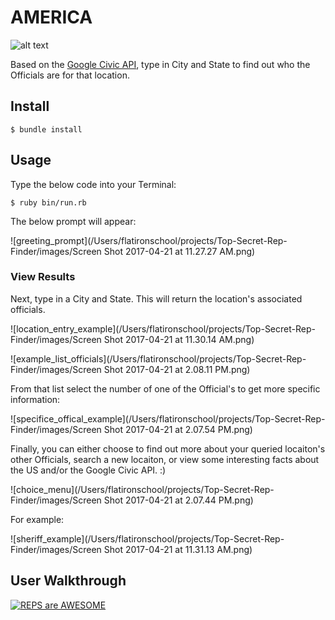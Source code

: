 # AMERICA

![alt text](http://www.apexflags.com/i//Executive_Order_10834_Flag_1.jpg)

Based on the [Google Civic API](https://developers.google.com/civic-information/), type in City and State to find out who the Officials are for that location.

## Install

```
$ bundle install
```

## Usage
Type the below code into your Terminal:
```
$ ruby bin/run.rb
```
The below prompt will appear:

![greeting_prompt](/Users/flatironschool/projects/Top-Secret-Rep-Finder/images/Screen Shot 2017-04-21 at 11.27.27 AM.png)

### View Results
Next, type in a City and State. This will return the location's associated officials.

![location_entry_example](/Users/flatironschool/projects/Top-Secret-Rep-Finder/images/Screen Shot 2017-04-21 at 11.30.14 AM.png)

![example_list_officials](/Users/flatironschool/projects/Top-Secret-Rep-Finder/images/Screen Shot 2017-04-21 at 2.08.11 PM.png)

From that list select the number of one of the Official's to get more specific information:

![specifice_offical_example](/Users/flatironschool/projects/Top-Secret-Rep-Finder/images/Screen Shot 2017-04-21 at 2.07.54 PM.png)

Finally, you can either choose to find out more about your queried locaiton's other Officials, search a new locaiton, or view some interesting facts about the US and/or the Google Civic API.  :)

![choice_menu](/Users/flatironschool/projects/Top-Secret-Rep-Finder/images/Screen Shot 2017-04-21 at 2.07.44 PM.png)

For example:

![sheriff_example](/Users/flatironschool/projects/Top-Secret-Rep-Finder/images/Screen Shot 2017-04-21 at 11.31.13 AM.png)

## User Walkthrough

[![REPS are AWESOME](http://i.imgur.com/Ot5DWAW.png)](https://www.youtube.com/watch?v=LUT2zRqL6Jo "Representatives are AWESOME")

